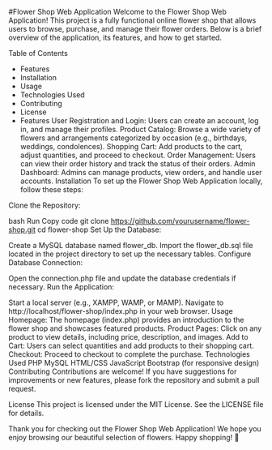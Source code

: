 #Flower Shop Web Application
Welcome to the Flower Shop Web Application! This project is a fully functional online flower shop that allows users to browse, purchase, and manage their flower orders. Below is a brief overview of the application, its features, and how to get started.

Table of Contents
- Features
- Installation
- Usage
- Technologies Used
- Contributing
- License
- Features
User Registration and Login: Users can create an account, log in, and manage their profiles.
Product Catalog: Browse a wide variety of flowers and arrangements categorized by occasion (e.g., birthdays, weddings, condolences).
Shopping Cart: Add products to the cart, adjust quantities, and proceed to checkout.
Order Management: Users can view their order history and track the status of their orders.
Admin Dashboard: Admins can manage products, view orders, and handle user accounts.
Installation
To set up the Flower Shop Web Application locally, follow these steps:

Clone the Repository:

bash
Run
Copy code
git clone https://github.com/yourusername/flower-shop.git
cd flower-shop
Set Up the Database:

Create a MySQL database named flower_db.
Import the flower_db.sql file located in the project directory to set up the necessary tables.
Configure Database Connection:

Open the connection.php file and update the database credentials if necessary.
Run the Application:

Start a local server (e.g., XAMPP, WAMP, or MAMP).
Navigate to http://localhost/flower-shop/index.php in your web browser.
Usage
Homepage: The homepage (index.php) provides an introduction to the flower shop and showcases featured products.
Product Pages: Click on any product to view details, including price, description, and images.
Add to Cart: Users can select quantities and add products to their shopping cart.
Checkout: Proceed to checkout to complete the purchase.
Technologies Used
PHP
MySQL
HTML/CSS
JavaScript
Bootstrap (for responsive design)
Contributing
Contributions are welcome! If you have suggestions for improvements or new features, please fork the repository and submit a pull request.

License
This project is licensed under the MIT License. See the LICENSE file for details.

Thank you for checking out the Flower Shop Web Application! We hope you enjoy browsing our beautiful selection of flowers. Happy shopping! 🌸
